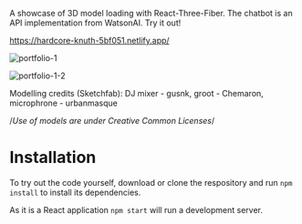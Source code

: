 A showcase of 3D model loading with React-Three-Fiber. 
The chatbot is an API implementation from WatsonAI. Try it out!

https://hardcore-knuth-5bf051.netlify.app/


![portfolio-1](https://user-images.githubusercontent.com/27746994/112206777-8b845d00-8bd3-11eb-8b26-b3724508df85.gif)

![portfolio-1-2](https://user-images.githubusercontent.com/27746994/112215083-2d5c7780-8bdd-11eb-859b-de7e09faffad.gif)


Modelling credits (Sketchfab): DJ mixer - gusnk, groot - Chemaron, microphrone - urbanmasque

/*Use of models are under Creative Common Licenses*/

# Installation
To try out the code yourself, download or clone the respository and run ```npm install``` to install its dependencies.

As it is a React application ```npm start``` will run a development server.

